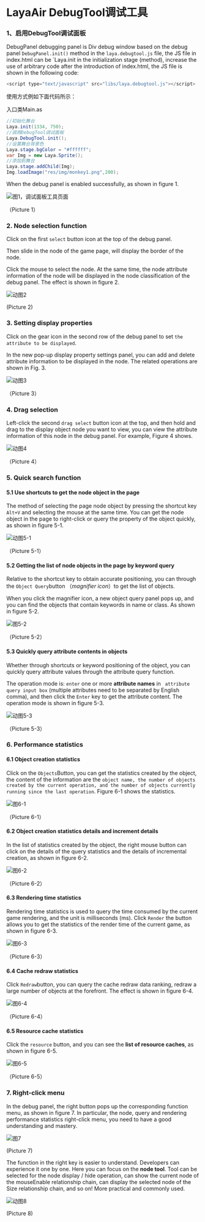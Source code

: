 # LayaAir DebugTool调试工具

### 1、启用DebugTool调试面板

DebugPanel debugging panel is Div debug window based on the debug panel `DebugPanel.init()` method in the `laya.debugtool.js` file, the JS file in index.html can be `Laya.init in the initialization stage (method), increase the use of arbitrary code after the introduction of index.html, the JS file is shown in the following code:

```javascript
<script type="text/javascript" src="libs/laya.debugtool.js"></script>
```

使用方式例如下面代码所示：

入口类Main.as

```java
//初始化舞台
Laya.init(1334, 750);
//调用DebugTool调试面板
Laya.DebugTool.init();
//设置舞台背景色
Laya.stage.bgColor = "#ffffff";
var Img = new Laya.Sprite();
//添加到舞台
Laya.stage.addChild(Img);
Img.loadImage("res/img/monkey1.png",200);
```

When the debug panel is enabled successfully, as shown in figure 1.

![图1，调试面板工具页面](img/1.png)  

（Picture 1）



### 2. Node selection function

Click on the first `select` button icon at the top of the debug panel.

Then slide in the node of the game page, will display the border of the node.

Click the mouse to select the node. At the same time, the node attribute information of the node will be displayed in the node classification of the debug panel. The effect is shown in figure 2.

![动图2](img/2.gif) 

(Picture 2)



### 3. Setting display properties

Click on the gear icon in the second row of the debug panel to set `the attribute to be displayed`.

In the new pop-up display property settings panel, you can add and delete attribute information to be displayed in the node. The related operations are shown in Fig. 3.

![动图3](img/3.gif)  

（Picture 3）



### 4. Drag selection

Left-click the second `drag select` button icon at the top, and then hold and drag to the display object node you want to view, you can view the attribute information of this node in the debug panel. For example, Figure 4 shows.


![动图4](img/4.gif)  

（Picture 4）



### 5. Quick search function

#### 5.1 Use shortcuts to get the node object in the page

The method of selecting the page node object by pressing the shortcut key `Alt+V` and selecting the mouse at the same time. You can get the node object in the page to right-click or query the property of the object quickly, as shown in figure 5-1.

![动图5-1](img/5-1.gif)  

（Picture 5-1）

#### 5.2 Getting the list of node objects in the page by keyword query

Relative to the shortcut key to obtain accurate positioning, you can through the `Object Query`button （*magnifier icon*）to get the list of objects.

When you click the magnifier icon, a new object query panel pops up, and you can find the objects that contain keywords in name or class. As shown in figure 5-2.

![图5-2](img/5-2.png) 

（Picture 5-2）

#### 5.3 Quickly query attribute contents in objects

Whether through shortcuts or keyword positioning of the object, you can quickly query attribute values through the attribute query function.

The operation mode is: `enter` one or more **attribute names** in ` attribute query input box` (multiple attributes need to be separated by English comma), and then click the `Enter` key to get the attribute content. The operation mode is shown in figure 5-3.

![动图5-3](img/5-3.gif)  

（Picture 5-3）



### 6. Performance statistics

#### 6.1 Object creation statistics

Click on the `Objects`Button, you can get the statistics created by the object, the content of the information are the `object name, the number of objects created by the current operation, and the number of objects currently running since the last operation`. Figure 6-1 shows the statistics.

![图6-1](img/6-1.png)   

（Picture 6-1）

#### 6.2 Object creation statistics details and increment details

In the list of statistics created by the object, the right mouse button can click on the details of the query statistics and the details of incremental creation, as shown in figure 6-2.

![图6-2](img/6-2.png)   

（Picture 6-2）

#### 6.3  Rendering time statistics

Rendering time statistics is used to query the time consumed by the current game rendering, and the unit is milliseconds (ms). Click `Render` the button allows you to get the statistics of the render time of the current game, as shown in figure 6-3.

![图6-3](img/6-3.png)   

（Picture 6-3）



#### 6.4 Cache redraw statistics

Click `Redraw`button, you can query the cache redraw data ranking, redraw a large number of objects at the forefront. The effect is shown in figure 6-4.

![图6-4](img/6-4.png)   

（Picture 6-4）



#### 6.5 Resource cache statistics

Click the `resource` button, and you can see the **list of resource caches**, as shown in figure 6-5.

![图6-5](img/6-5.png)   

（Picture 6-5）



### 7. Right-click menu

In the debug panel, the right button pops up the corresponding function menu, as shown in figure 7. In particular, the node, query and rendering performance statistics right-click menu, you need to have a good understanding and mastery.

![图7](img/7.png) 

(Picture 7)



The function in the right key is easier to understand. Developers can experience it one by one. Here you can focus on the **node tool**. Tool can be selected for the node display / hide operation, can show the current node of the mouseEnable relationship chain, can display the selected node of the Size relationship chain, and so on! More practical and commonly used.

![动图8](img/8.gif)  

(Picture 8)



